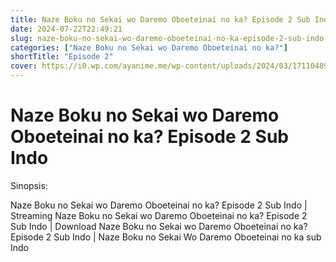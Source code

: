 ```yaml
---
title: Naze Boku no Sekai wo Daremo Oboeteinai no ka? Episode 2 Sub Indo
date: 2024-07-22T22:49:21
slug: naze-boku-no-sekai-wo-daremo-oboeteinai-no-ka-episode-2-sub-indo
categories: ["Naze Boku no Sekai wo Daremo Oboeteinai no ka?"]
shortTitle: "Episode 2"
cover: https://i0.wp.com/ayanime.me/wp-content/uploads/2024/03/1711048943-4283-140984.jpg
---
```


# Naze Boku no Sekai wo Daremo Oboeteinai no ka? Episode 2 Sub Indo

<iframe-loader iframe-src1="https://play.ayanime.me/include/fluidplayer/fluidplayer.php?VideoSrc1=https%3A%2F%2Fdrive.google.com%2Ffile%2Fd%2F1Ufs9igUpqI12vLlORZ3jGrOS1m0NRdE2%2Fview%3Fusp%3Ddrive_link&VideoType1=video%2Fmp4&VideoQuality1=480p&VideoSrc2=https%3A%2F%2Fdrive.google.com%2Ffile%2Fd%2F1-Itl_fc8RBlkwLUwtPorCo7vOYZeWJnl%2Fview%3Fusp%3Ddrive_link&VideoType2=video%2Fmp4&VideoQuality2=720p&VideoSrc3=https%3A%2F%2Fdrive.google.com%2Ffile%2Fd%2F1wcGijIbLYhJSLLhmp4Dbd0XOWSp0ngiK%2Fview%3Fusp%3Ddrive_link&VideoType3=video%2Fmp4&VideoQuality3=1080p&VideoPoster=&VideoTrack1=&kind1=&srclang1=&label1=Indonesia&default1=&player=fluid+player&server=Drive+API&api=&width=100%25&height=900px" iframe-src2="https://drive.google.com/file/d/1wcGijIbLYhJSLLhmp4Dbd0XOWSp0ngiK/preview"></iframe-loader>

Sinopsis:
<p>Naze Boku no Sekai wo Daremo Oboeteinai no ka? Episode 2 Sub Indo | Streaming Naze Boku no Sekai wo Daremo Oboeteinai no ka? Episode 2 Sub Indo | Download Naze Boku no Sekai wo Daremo Oboeteinai no ka? Episode 2 Sub Indo | Naze Boku no Sekai Wo Daremo Oboeteinai no ka sub Indo</p>

